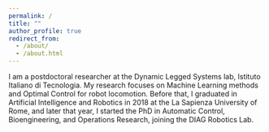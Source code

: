 ```yaml
---
permalink: /
title: ""
author_profile: true
redirect_from: 
  - /about/
  - /about.html
---
```


I am a postdoctoral researcher at the Dynamic Legged Systems lab, Istituto Italiano di Tecnologia. My research focuses on Machine Learning methods and Optimal Control for robot locomotion. Before that, I graduated in Artificial Intelligence and Robotics in 2018 at the La Sapienza University of Rome, and later that year, I started the PhD in Automatic Control, Bioengineering, and Operations Research, joining the DIAG Robotics Lab.